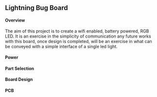 ## Lightning Bug Board

#### Overview
The aim of this project is to create a wifi enabled, battery powered, RGB LED.  It is an exercise in the simplicity of communication any future works with this board, once design is completed, will be an exercise in what can be conveyed with a simple interface of a single led light.  

#### Power

#### Part Selection

#### Board Design

#### PCB

